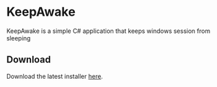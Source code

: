 # KeepAwake
KeepAwake is a simple C# application that keeps windows session from sleeping

## Download
Download the latest installer <a href="https://github.com/t3knoid/KeepAwake/blob/master/Installer/Release/KeepAwakeInstaller.msi?raw=true">here</a>.


